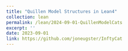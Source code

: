```yaml
---
title: "Quillen Model Structures in Lean4"
collection: lean
permalink: /lean/2024-09-01-QuillenModelCats
excerpt: ''
date: 2023-09-01
link: https://github.com/joneugster/InftyCat
---
```




